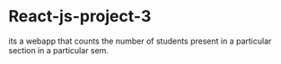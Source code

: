 # React-js-project-3
its a webapp that counts the number of students present in a particular section in a particular sem.
